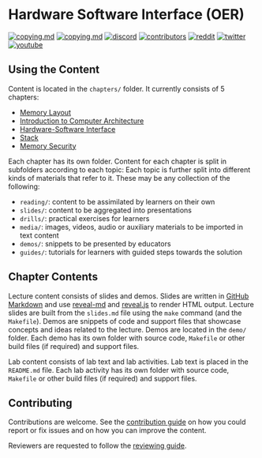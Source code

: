# Hardware Software Interface (OER)

[![copying.md](https://img.shields.io/static/v1?label=license&message=CCBY-SA4.0&color=%23385177)](https://github.com/open-education-hub/hardware-software-interface/blob/main/COPYING.md)
[![copying.md](https://img.shields.io/static/v1?label=license&message=BSD-3-clause&color=%23385177)](https://github.com/open-education-hub/hardware-software-interface/blob/main/COPYING.md)
[![discord](https://img.shields.io/badge/users-93-7589D0?logo=discord)](www.bit.ly/OpenEduHub)
[![contributors](https://img.shields.io/github/contributors/open-education-hub/hardware-software-interface)](https://github.com/open-education-hub/hardware-software-interface/graphs/contributors)
[![reddit](https://img.shields.io/reddit/subreddit-subscribers/OpenEducationHub?style=social)](https://www.reddit.com/r/OpenEducationHub/)
[![twitter](https://img.shields.io/twitter/url?style=social&url=https%3A%2F%2Ftwitter.com%2FOpenEduHub)](https://twitter.com/OpenEduHub)
[![youtube](https://img.shields.io/youtube/channel/views/UCumS6d-kaVXreY46eZLtEvA?style=social)](https://www.youtube.com/@OpenEduHub/)

## Using the Content

Content is located in the `chapters/` folder.
It currently consists of 5 chapters:

- [Memory Layout](chapters/memory-layout/)
- [Introduction to Computer Architecture](content/intro-computer-architecture/)
- [Hardware-Software Interface](chapters/hardware-software-interface)
- [Stack](chapters/stack/)
- [Memory Security](chapters/memory-security/)

Each chapter has its own folder.
Content for each chapter is split in subfolders according to each topic:
Each topic is further split into different kinds of materials that refer to it.
These may be any collection of the following:

- `reading/`: content to be assimilated by learners on their own
- `slides/`: content to be aggregated into presentations
- `drills/`: practical exercises for learners
- `media/`: images, videos, audio or auxiliary materials to be imported in text content
- `demos/`: snippets to be presented by educators
- `guides/`: tutorials for learners with guided steps towards the solution

## Chapter Contents

Lecture content consists of slides and demos.
Slides are written in [GitHub Markdown](https://guides.github.com/features/mastering-markdown/) and use [reveal-md](https://github.com/webpro/reveal-md) and [reveal.js](https://revealjs.com/) to render HTML output.
Lecture slides are built from the `slides.md` file using the `make` command (and the `Makefile`).
Demos are snippets of code and support files that showcase concepts and ideas related to the lecture.
Demos are located in the `demo/` folder.
Each demo has its own folder with source code, `Makefile` or other build files (if required) and support files.

Lab content consists of lab text and lab activities.
Lab text is placed in the `README.md` file.
Each lab activity has its own folder with source code, `Makefile` or other build files (if required) and support files.

## Contributing

Contributions are welcome.
See the [contribution guide](CONTRIBUTING.md) on how you could report or fix issues and on how you can improve the content.

Reviewers are requested to follow the [reviewing guide](REVIEWING.md).
